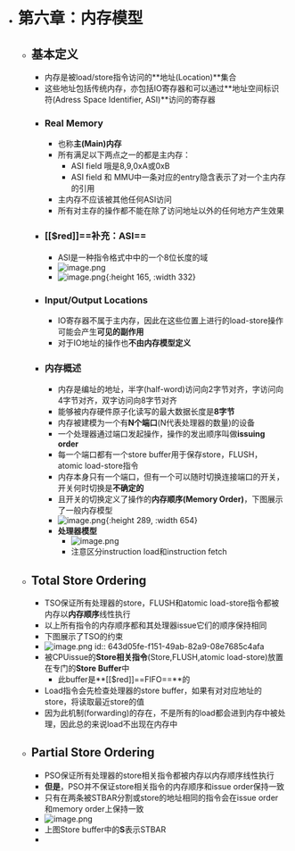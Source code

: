 - # 第六章：内存模型
	- ## 基本定义
		- 内存是被load/store指令访问的**地址(Location)**集合
		- 这些地址包括传统内存，亦包括IO寄存器和可以通过**地址空间标识符(Adress Space Identifier, ASI)**访问的寄存器
		- ### Real Memory
			- 也称**主(Main)内存**
			- 所有满足以下两点之一的都是主内存：
				- ASI field 哦是8,9,0xA或0xB
				- ASI field 和 MMU中一条对应的entry隐含表示了对一个主内存的引用
			- 主内存不应该被其他任何ASI访问
			- 所有对主存的操作都不能在除了访问地址以外的任何地方产生效果
		- ### [[$red]]==补充：ASI==
			- ASI是一种指令格式中中的一个8位长度的域
			- ![image.png](../assets/image_1681717906330_0.png)
			- ![image.png](../assets/image_1681717865367_0.png){:height 165, :width 332}
		- ### Input/Output Locations
			- IO寄存器不属于主内存，因此在这些位置上进行的load-store操作可能会产生**可见的副作用**
			- 对于IO地址的操作也**不由内存模型定义**
		- ### 内存概述
			- 内存是编址的地址，半字(half-word)访问向2字节对齐，字访问向4字节对齐，双字访问向8字节对齐
			- 能够被内存硬件原子化读写的最大数据长度是**8字节**
			- 内存被建模为一个有**N个端口**(N代表处理器的数量)的设备
			- 一个处理器通过端口发起操作，操作的发出顺序叫做**issuing order**
			- 每一个端口都有一个store buffer用于保存store，FLUSH，atomic load-store指令
			- 内存本身只有一个端口，但有一个可以随时切换连接端口的开关，开关何时切换是**不确定的**
			- 且开关的切换定义了操作的**内存顺序(Memory Order)**，下图展示了一般内存模型
			- ![image.png](../assets/image_1681719742175_0.png){:height 289, :width 654}
			- **处理器模型**
				- ![image.png](../assets/image_1681720152405_0.png)
				- 注意区分instruction load和instruction fetch
	- ## Total Store Ordering
		- TSO保证所有处理器的store，FLUSH和atomic load-store指令都被内存以**内存顺序**线性执行
		- 以上所有指令的内存顺序都和其处理器issue它们的顺序保持相同
		- 下图展示了TSO的约束
		- ![image.png](../assets/image_1681720833020_0.png)
		  id:: 643d05fe-f151-49ab-82a9-08e7685c4afa
		- 被CPUissue的**Store相关指令**(Store,FLUSH,atomic load-store)放置在专门的**Store Buffer**中
			- 此buffer是**[[$red]]==FIFO==**的
		- Load指令会先检查处理器的store buffer，如果有对对应地址的store，将读取最近store的值
		- 因为此机制(forwarding)的存在，不是所有的load都会进到内存中被处理，因此总的来说load不出现在内存中
	- ## Partial Store Ordering
		- PSO保证所有处理器的store相关指令都被内存以内存顺序线性执行
		- **但是**，PSO并不保证store相关指令的内存顺序和issue order保持一致
		- 只有在两条被STBAR分割或store的地址相同的指令会在issue order和memory order上保持一致
		- ![image.png](../assets/image_1681722185888_0.png)
		- 上图Store buffer中的**S**表示STBAR
		-